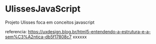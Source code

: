 # UlissesJavaScript
Projeto Ulisses foca em conceitos javascript

referencia:
https://uxdesign.blog.br/html5-entendendo-a-estrutura-e-a-sem%C3%A2ntica-db5f17808c7
xxxxxx
